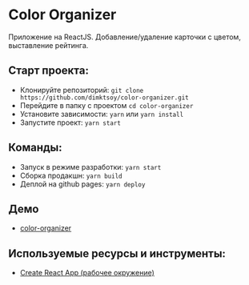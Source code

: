 #  Color Organizer

Приложение на ReactJS. Добавление/удаление карточки с цветом, выставление рейтинга.

## Старт проекта:
- Клонируйте репозиторий: `git clone https://github.com/dimktsoy/color-organizer.git`
- Перейдите в папку с проектом `cd color-organizer`
- Установите зависимости: `yarn` или `yarn install`
- Запустите проект: `yarn start`

## Команды:
- Запуск в режиме разработки: `yarn start`
- Сборка продакшн: `yarn build`
- Деплой на github pages: `yarn deploy`

## Демо
- [color-organizer](https://dimktsoy.github.io/color-organizer/)

## Используемые ресурсы и инструменты:
- [Create React App (рабочее окружение)](https://github.com/facebook/create-react-app)